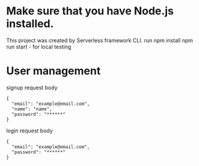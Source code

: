 # Make sure that you have Node.js installed.

This project was created by Serverless framework CLI.
run npm install 
npm run start - for local testing

# User management

signup request body

```
{
  "email": "example@email.com",
  "name": "name",
  "password": "******"
}
```

login request body

```
{
  "email": "example@email.com",
  "password": "******"
}
```
